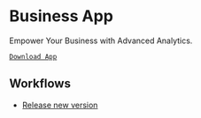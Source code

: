 # Business App

Empower Your Business with Advanced Analytics.

[`Download App`](https://business.studiotwofour.com/)

## Workflows

- [Release new version](https://github.com/ihsanvp/business-app-desktop/blob/main/RELEASE.md)